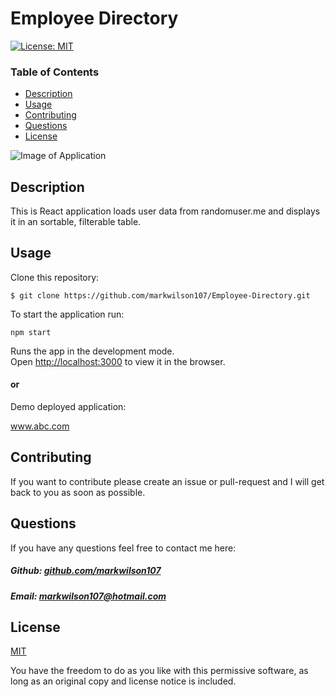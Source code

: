 # Employee Directory

[![License: MIT](https://img.shields.io/badge/License-MIT-yellow.svg)](https://opensource.org/licenses/MIT)

### Table of Contents

- [Description](#description)
- [Usage](#usage)
- [Contributing](#contributing)
- [Questions](#questions)
- [License](#license)

 ![Image of Application]( "https://github.com/markwilson107/Employee-Directory/images/application-image.png" )


## Description

This is React application loads user data from randomuser.me and displays it in an sortable, filterable table.

## Usage

Clone this repository:

`$ git clone https://github.com/markwilson107/Employee-Directory.git`

To start the application run:

`npm start`

Runs the app in the development mode.\
Open [http://localhost:3000](http://localhost:3000) to view it in the browser.

#### or

Demo deployed application:

www.abc.com

## Contributing

If you want to contribute please create an issue or pull-request and I will get back to you as soon as possible.

## Questions

If you have any questions feel free to contact me here:

 ##### Github: [github.com/markwilson107](https://github.com/markwilson107)

 ##### Email: [markwilson107@hotmail.com](mailto:markashwilson@gmail.com?subject=[GitHub])

## License

[MIT](https://opensource.org/licenses/MIT)

You have the freedom to do as you like with this permissive software, as long as an original copy and license notice is included.

